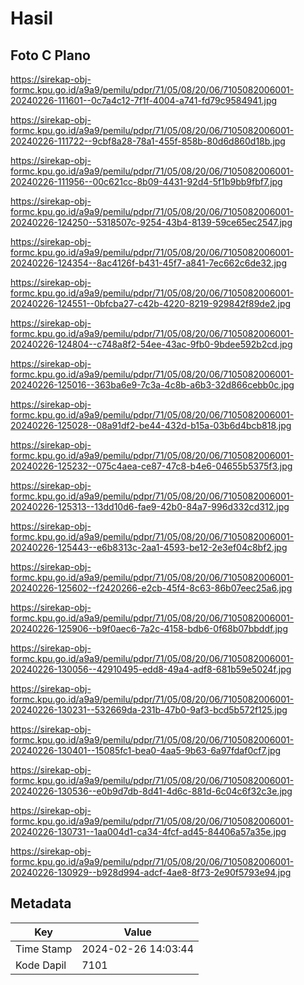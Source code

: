 # Hasil

## Foto C Plano

https://sirekap-obj-formc.kpu.go.id/a9a9/pemilu/pdpr/71/05/08/20/06/7105082006001-20240226-111601--0c7a4c12-7f1f-4004-a741-fd79c9584941.jpg

https://sirekap-obj-formc.kpu.go.id/a9a9/pemilu/pdpr/71/05/08/20/06/7105082006001-20240226-111722--9cbf8a28-78a1-455f-858b-80d6d860d18b.jpg

https://sirekap-obj-formc.kpu.go.id/a9a9/pemilu/pdpr/71/05/08/20/06/7105082006001-20240226-111956--00c621cc-8b09-4431-92d4-5f1b9bb9fbf7.jpg

https://sirekap-obj-formc.kpu.go.id/a9a9/pemilu/pdpr/71/05/08/20/06/7105082006001-20240226-124250--5318507c-9254-43b4-8139-59ce65ec2547.jpg

https://sirekap-obj-formc.kpu.go.id/a9a9/pemilu/pdpr/71/05/08/20/06/7105082006001-20240226-124354--8ac4126f-b431-45f7-a841-7ec662c6de32.jpg

https://sirekap-obj-formc.kpu.go.id/a9a9/pemilu/pdpr/71/05/08/20/06/7105082006001-20240226-124551--0bfcba27-c42b-4220-8219-929842f89de2.jpg

https://sirekap-obj-formc.kpu.go.id/a9a9/pemilu/pdpr/71/05/08/20/06/7105082006001-20240226-124804--c748a8f2-54ee-43ac-9fb0-9bdee592b2cd.jpg

https://sirekap-obj-formc.kpu.go.id/a9a9/pemilu/pdpr/71/05/08/20/06/7105082006001-20240226-125016--363ba6e9-7c3a-4c8b-a6b3-32d866cebb0c.jpg

https://sirekap-obj-formc.kpu.go.id/a9a9/pemilu/pdpr/71/05/08/20/06/7105082006001-20240226-125028--08a91df2-be44-432d-b15a-03b6d4bcb818.jpg

https://sirekap-obj-formc.kpu.go.id/a9a9/pemilu/pdpr/71/05/08/20/06/7105082006001-20240226-125232--075c4aea-ce87-47c8-b4e6-04655b5375f3.jpg

https://sirekap-obj-formc.kpu.go.id/a9a9/pemilu/pdpr/71/05/08/20/06/7105082006001-20240226-125313--13dd10d6-fae9-42b0-84a7-996d332cd312.jpg

https://sirekap-obj-formc.kpu.go.id/a9a9/pemilu/pdpr/71/05/08/20/06/7105082006001-20240226-125443--e6b8313c-2aa1-4593-be12-2e3ef04c8bf2.jpg

https://sirekap-obj-formc.kpu.go.id/a9a9/pemilu/pdpr/71/05/08/20/06/7105082006001-20240226-125602--f2420266-e2cb-45f4-8c63-86b07eec25a6.jpg

https://sirekap-obj-formc.kpu.go.id/a9a9/pemilu/pdpr/71/05/08/20/06/7105082006001-20240226-125906--b9f0aec6-7a2c-4158-bdb6-0f68b07bbddf.jpg

https://sirekap-obj-formc.kpu.go.id/a9a9/pemilu/pdpr/71/05/08/20/06/7105082006001-20240226-130056--42910495-edd8-49a4-adf8-681b59e5024f.jpg

https://sirekap-obj-formc.kpu.go.id/a9a9/pemilu/pdpr/71/05/08/20/06/7105082006001-20240226-130231--532669da-231b-47b0-9af3-bcd5b572f125.jpg

https://sirekap-obj-formc.kpu.go.id/a9a9/pemilu/pdpr/71/05/08/20/06/7105082006001-20240226-130401--15085fc1-bea0-4aa5-9b63-6a97fdaf0cf7.jpg

https://sirekap-obj-formc.kpu.go.id/a9a9/pemilu/pdpr/71/05/08/20/06/7105082006001-20240226-130536--e0b9d7db-8d41-4d6c-881d-6c04c6f32c3e.jpg

https://sirekap-obj-formc.kpu.go.id/a9a9/pemilu/pdpr/71/05/08/20/06/7105082006001-20240226-130731--1aa004d1-ca34-4fcf-ad45-84406a57a35e.jpg

https://sirekap-obj-formc.kpu.go.id/a9a9/pemilu/pdpr/71/05/08/20/06/7105082006001-20240226-130929--b928d994-adcf-4ae8-8f73-2e90f5793e94.jpg


## Metadata

| Key        | Value               |
| ---------- | ------------------- |
| Time Stamp | 2024-02-26 14:03:44 |
| Kode Dapil | 7101                |




